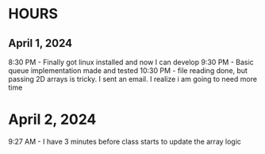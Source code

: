 # HOURS

## April 1, 2024
8:30 PM - Finally got linux installed and now I can develop
9:30 PM - Basic queue implementation made and tested
10:30 PM - file reading done, but passing 2D arrays is tricky. I sent an email. I realize i am going to need more time

# April 2, 2024
9:27 AM - I have 3 minutes before class starts to update the array logic
